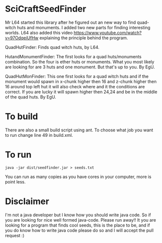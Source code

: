 # SciCraftSeedFinder


Mr L64 started this library after he figured out an new way to find quad-witch huts and monuments. I added two new parts for finding interesting worlds. L64 also added this video https://www.youtube.com/watch?v=97OdqeiUfHw  explaining the 
principle behind the program. 

QuadHutFinder: Finds quad witch huts, by L64. 

HutandMonumentFinder: The first looks for a quad huts/monuments combination. So the four is ether huts or monuments. What you most likely are looking for are 3 huts and one monument. But that's up to you. By EgU.

QuadHutMonFinder: This one first looks for a quad witch huts and if the monument would spawn in x-chunk higher then 16 and z-chunk higher then 16 around top left hut it will also check where and it the conditions are correct. If you are lucky it will spawn higher then 24,24 and be in the middle of the quad huts. By EgU.


# To build

There are also a small build script using ant. To choose what job you want to run change line 49 in build.xml.

# To run

    java -jar dist/seedfinder.jar > seeds.txt

You can run as many copies as you have cores in your computer, more is point less.



# Disclaimer 

I'm not a java developer but I know how you should write java code. So if you are looking for nice well formed java-code. Please run away!! It you are looking for a program that finds cool seeds, this is the place to be, and if you do know how to write java code please do so and I will accept the pull request :) 
